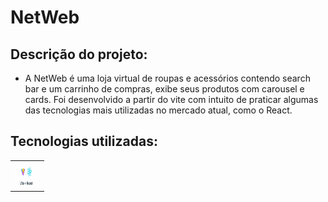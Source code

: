 # NetWeb
## Descrição do projeto:
- A NetWeb é uma loja virtual de roupas e acessórios contendo search bar e um carrinho de compras, exibe seus produtos com carousel e cards. Foi desenvolvido a partir do vite com intuito de praticar algumas das tecnologias mais utilizadas no mercado atual, como o React.
## Tecnologias utilizadas:
<table>
  <tr>
    <td align="center">
      <img src="./images/vite-react.jpg" alt="icon" width="40" height="40" style="max-width: 100%;">
    </td>
  </tr>
</table>


